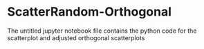 # ScatterRandom-Orthogonal
The untitled jupyter notebook file contains the python code for the scatterplot and adjusted orthogonal scatterplots
